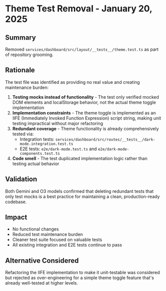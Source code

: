 # Theme Test Removal - January 20, 2025

## Summary

Removed `services/dashboard/src/layout/__tests__/theme.test.ts` as part of repository grooming.

## Rationale

The test file was identified as providing no real value and creating maintenance burden:

1. **Testing mocks instead of functionality** - The test only verified mocked DOM elements and localStorage behavior, not the actual theme toggle implementation
2. **Implementation constraints** - The theme toggle is implemented as an IIFE (Immediately Invoked Function Expression) script string, making unit testing impractical without major refactoring
3. **Redundant coverage** - Theme functionality is already comprehensively tested via:
   - Integration tests: `services/dashboard/src/routes/__tests__/dark-mode.integration.test.ts`
   - E2E tests: `e2e/dark-mode.test.ts` and `e2e/dark-mode-components.test.ts`
4. **Code smell** - The test duplicated implementation logic rather than testing actual behavior

## Validation

Both Gemini and O3 models confirmed that deleting redundant tests that only test mocks is a best practice for maintaining a clean, production-ready codebase.

## Impact

- No functional changes
- Reduced test maintenance burden
- Cleaner test suite focused on valuable tests
- All existing integration and E2E tests continue to pass

## Alternative Considered

Refactoring the IIFE implementation to make it unit-testable was considered but rejected as over-engineering for a simple theme toggle feature that's already well-tested at higher levels.
